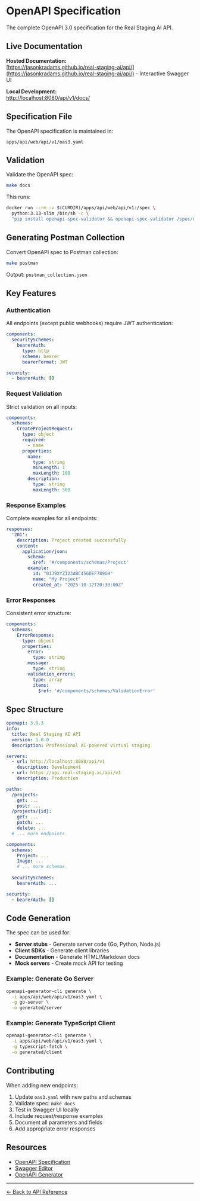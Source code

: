 # OpenAPI Specification

The complete OpenAPI 3.0 specification for the Real Staging AI API.

## Live Documentation

**Hosted Documentation:**  
[https://jasonkradams.github.io/real-staging-ai/api/](https://jasonkradams.github.io/real-staging-ai/api/) - Interactive Swagger UI

**Local Development:**  
[http://localhost:8080/api/v1/docs/](http://localhost:8080/api/v1/docs/)

## Specification File

The OpenAPI specification is maintained in:
```
apps/api/web/api/v1/oas3.yaml
```

## Validation

Validate the OpenAPI spec:

```bash
make docs
```

This runs:
```bash
docker run --rm -v $(CURDIR)/apps/api/web/api/v1:/spec \
  python:3.13-slim /bin/sh -c \
  "pip install openapi-spec-validator && openapi-spec-validator /spec/oas3.yaml"
```

## Generating Postman Collection

Convert OpenAPI spec to Postman collection:

```bash
make postman
```

Output: `postman_collection.json`

## Key Features

### Authentication

All endpoints (except public webhooks) require JWT authentication:

```yaml
components:
  securitySchemes:
    bearerAuth:
      type: http
      scheme: bearer
      bearerFormat: JWT

security:
  - bearerAuth: []
```

### Request Validation

Strict validation on all inputs:

```yaml
components:
  schemas:
    CreateProjectRequest:
      type: object
      required:
        - name
      properties:
        name:
          type: string
          minLength: 1
          maxLength: 100
        description:
          type: string
          maxLength: 500
```

### Response Examples

Complete examples for all endpoints:

```yaml
responses:
  '201':
    description: Project created successfully
    content:
      application/json:
        schema:
          $ref: '#/components/schemas/Project'
        example:
          id: "01J9XYZ123ABC456DEF789GH"
          name: "My Project"
          created_at: "2025-10-12T20:30:00Z"
```

### Error Responses

Consistent error structure:

```yaml
components:
  schemas:
    ErrorResponse:
      type: object
      properties:
        error:
          type: string
        message:
          type: string
        validation_errors:
          type: array
          items:
            $ref: '#/components/schemas/ValidationError'
```

## Spec Structure

```yaml
openapi: 3.0.3
info:
  title: Real Staging AI API
  version: 1.0.0
  description: Professional AI-powered virtual staging

servers:
  - url: http://localhost:8080/api/v1
    description: Development
  - url: https://api.real-staging.ai/api/v1
    description: Production

paths:
  /projects:
    get: ...
    post: ...
  /projects/{id}:
    get: ...
    patch: ...
    delete: ...
  # ... more endpoints

components:
  schemas:
    Project: ...
    Image: ...
    # ... more schemas
  
  securitySchemes:
    bearerAuth: ...

security:
  - bearerAuth: []
```

## Code Generation

The spec can be used for:

- **Server stubs** - Generate server code (Go, Python, Node.js)
- **Client SDKs** - Generate client libraries
- **Documentation** - Generate HTML/Markdown docs
- **Mock servers** - Create mock API for testing

### Example: Generate Go Server

```bash
openapi-generator-cli generate \
  -i apps/api/web/api/v1/oas3.yaml \
  -g go-server \
  -o generated/server
```

### Example: Generate TypeScript Client

```bash
openapi-generator-cli generate \
  -i apps/api/web/api/v1/oas3.yaml \
  -g typescript-fetch \
  -o generated/client
```

## Contributing

When adding new endpoints:

1. Update `oas3.yaml` with new paths and schemas
2. Validate spec: `make docs`
3. Test in Swagger UI locally
4. Include request/response examples
5. Document all parameters and fields
6. Add appropriate error responses

## Resources

- [OpenAPI Specification](https://spec.openapis.org/oas/v3.0.3)
- [Swagger Editor](https://editor.swagger.io/)
- [OpenAPI Generator](https://openapi-generator.tech/)

---

[← Back to API Reference](index.md)
